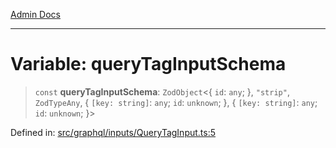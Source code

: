 [Admin Docs](/)

***

# Variable: queryTagInputSchema

> `const` **queryTagInputSchema**: `ZodObject`\<\{ `id`: `any`; \}, `"strip"`, `ZodTypeAny`, \{ `[key: string]`: `any`;  `id`: `unknown`; \}, \{ `[key: string]`: `any`;  `id`: `unknown`; \}\>

Defined in: [src/graphql/inputs/QueryTagInput.ts:5](https://github.com/PalisadoesFoundation/talawa-api/blob/720213b8973f1ef622d2c99f376ffc6c960847d1/src/graphql/inputs/QueryTagInput.ts#L5)
